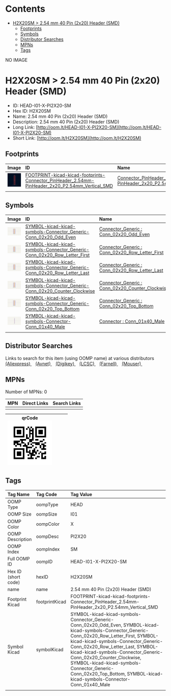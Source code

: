 



Contents
========

* [H2X20SM > 2.54 mm 40 Pin (2x20) Header (SMD)](#h2x20sm--254-mm-40-pin-2x20-header-smd)
	* [Footprints](#footprints)
	* [Symbols](#symbols)
	* [Distributor Searches](#distributor-searches)
	* [MPNs](#mpns)
	* [Tags](#tags)
  
NO IMAGE  
# H2X20SM > 2.54 mm 40 Pin (2x20) Header (SMD)

- ID: HEAD-I01-X-PI2X20-SM
- Hex ID: H2X20SM
- Name: 2.54 mm 40 Pin (2x20) Header (SMD)
- Description: 2.54 mm 40 Pin (2x20) Header (SMD)
- Long Link: [http://oom.lt/HEAD-I01-X-PI2X20-SM](http://oom.lt/HEAD-I01-X-PI2X20-SM)
- Short Link: [http://oom.lt/H2X20SM](http://oom.lt/H2X20SM)

## Footprints
  

|Image|ID|Name|
| :--- | :--- | :--- |
|[![](https://raw.githubusercontent.com/oomlout/oomlout_OOMP_eda_V2/main/FOOTPRINT/kicad/kicad-footprints/Connector_PinHeader_2.54mm/PinHeader_2x20_P2.54mm_Vertical_SMD/image_140.png)](https://github.com/oomlout/oomlout_OOMP_eda_V2/tree/main/FOOTPRINT/kicad/kicad-footprints/Connector_PinHeader_2.54mm/PinHeader_2x20_P2.54mm_Vertical_SMD/)|[FOOTPRINT-kicad-kicad-footprints-Connector_PinHeader_2.54mm-PinHeader_2x20_P2.54mm_Vertical_SMD](https://github.com/oomlout/oomlout_OOMP_eda_V2/tree/main/FOOTPRINT/kicad/kicad-footprints/Connector_PinHeader_2.54mm/PinHeader_2x20_P2.54mm_Vertical_SMD/)|[Connector_PinHeader_2.54mm : PinHeader_2x20_P2.54mm_Vertical_SMD](https://github.com/oomlout/oomlout_OOMP_eda_V2/tree/main/FOOTPRINT/kicad/kicad-footprints/Connector_PinHeader_2.54mm/PinHeader_2x20_P2.54mm_Vertical_SMD/)|
||||

## Symbols
  

|Image|ID|Name|
| :--- | :--- | :--- |
|[![](https://raw.githubusercontent.com/oomlout/oomlout_OOMP_eda_V2/main/SYMBOL/kicad/kicad-symbols/Connector_Generic/Conn_02x20_Odd_Even/image_140.png)](https://github.com/oomlout/oomlout_OOMP_eda_V2/tree/main/SYMBOL/kicad/kicad-symbols/Connector_Generic/Conn_02x20_Odd_Even/)|[SYMBOL-kicad-kicad-symbols-Connector_Generic-Conn_02x20_Odd_Even](https://github.com/oomlout/oomlout_OOMP_eda_V2/tree/main/SYMBOL/kicad/kicad-symbols/Connector_Generic/Conn_02x20_Odd_Even/)|[Connector_Generic : Conn_02x20_Odd_Even](https://github.com/oomlout/oomlout_OOMP_eda_V2/tree/main/SYMBOL/kicad/kicad-symbols/Connector_Generic/Conn_02x20_Odd_Even/)|
|[![](https://raw.githubusercontent.com/oomlout/oomlout_OOMP_eda_V2/main/SYMBOL/kicad/kicad-symbols/Connector_Generic/Conn_02x20_Row_Letter_First/image_140.png)](https://github.com/oomlout/oomlout_OOMP_eda_V2/tree/main/SYMBOL/kicad/kicad-symbols/Connector_Generic/Conn_02x20_Row_Letter_First/)|[SYMBOL-kicad-kicad-symbols-Connector_Generic-Conn_02x20_Row_Letter_First](https://github.com/oomlout/oomlout_OOMP_eda_V2/tree/main/SYMBOL/kicad/kicad-symbols/Connector_Generic/Conn_02x20_Row_Letter_First/)|[Connector_Generic : Conn_02x20_Row_Letter_First](https://github.com/oomlout/oomlout_OOMP_eda_V2/tree/main/SYMBOL/kicad/kicad-symbols/Connector_Generic/Conn_02x20_Row_Letter_First/)|
|[![](https://raw.githubusercontent.com/oomlout/oomlout_OOMP_eda_V2/main/SYMBOL/kicad/kicad-symbols/Connector_Generic/Conn_02x20_Row_Letter_Last/image_140.png)](https://github.com/oomlout/oomlout_OOMP_eda_V2/tree/main/SYMBOL/kicad/kicad-symbols/Connector_Generic/Conn_02x20_Row_Letter_Last/)|[SYMBOL-kicad-kicad-symbols-Connector_Generic-Conn_02x20_Row_Letter_Last](https://github.com/oomlout/oomlout_OOMP_eda_V2/tree/main/SYMBOL/kicad/kicad-symbols/Connector_Generic/Conn_02x20_Row_Letter_Last/)|[Connector_Generic : Conn_02x20_Row_Letter_Last](https://github.com/oomlout/oomlout_OOMP_eda_V2/tree/main/SYMBOL/kicad/kicad-symbols/Connector_Generic/Conn_02x20_Row_Letter_Last/)|
|[![](https://raw.githubusercontent.com/oomlout/oomlout_OOMP_eda_V2/main/SYMBOL/kicad/kicad-symbols/Connector_Generic/Conn_02x20_Counter_Clockwise/image_140.png)](https://github.com/oomlout/oomlout_OOMP_eda_V2/tree/main/SYMBOL/kicad/kicad-symbols/Connector_Generic/Conn_02x20_Counter_Clockwise/)|[SYMBOL-kicad-kicad-symbols-Connector_Generic-Conn_02x20_Counter_Clockwise](https://github.com/oomlout/oomlout_OOMP_eda_V2/tree/main/SYMBOL/kicad/kicad-symbols/Connector_Generic/Conn_02x20_Counter_Clockwise/)|[Connector_Generic : Conn_02x20_Counter_Clockwise](https://github.com/oomlout/oomlout_OOMP_eda_V2/tree/main/SYMBOL/kicad/kicad-symbols/Connector_Generic/Conn_02x20_Counter_Clockwise/)|
|[![](https://raw.githubusercontent.com/oomlout/oomlout_OOMP_eda_V2/main/SYMBOL/kicad/kicad-symbols/Connector_Generic/Conn_02x20_Top_Bottom/image_140.png)](https://github.com/oomlout/oomlout_OOMP_eda_V2/tree/main/SYMBOL/kicad/kicad-symbols/Connector_Generic/Conn_02x20_Top_Bottom/)|[SYMBOL-kicad-kicad-symbols-Connector_Generic-Conn_02x20_Top_Bottom](https://github.com/oomlout/oomlout_OOMP_eda_V2/tree/main/SYMBOL/kicad/kicad-symbols/Connector_Generic/Conn_02x20_Top_Bottom/)|[Connector_Generic : Conn_02x20_Top_Bottom](https://github.com/oomlout/oomlout_OOMP_eda_V2/tree/main/SYMBOL/kicad/kicad-symbols/Connector_Generic/Conn_02x20_Top_Bottom/)|
|[![](https://raw.githubusercontent.com/oomlout/oomlout_OOMP_eda_V2/main/SYMBOL/kicad/kicad-symbols/Connector/Conn_01x40_Male/image_140.png)](https://github.com/oomlout/oomlout_OOMP_eda_V2/tree/main/SYMBOL/kicad/kicad-symbols/Connector/Conn_01x40_Male/)|[SYMBOL-kicad-kicad-symbols-Connector-Conn_01x40_Male](https://github.com/oomlout/oomlout_OOMP_eda_V2/tree/main/SYMBOL/kicad/kicad-symbols/Connector/Conn_01x40_Male/)|[Connector : Conn_01x40_Male](https://github.com/oomlout/oomlout_OOMP_eda_V2/tree/main/SYMBOL/kicad/kicad-symbols/Connector/Conn_01x40_Male/)|
||||

## Distributor Searches
  
Links to search for this item (using OOMP name) at various distributors  
[(Aliexpress) ](https://www.aliexpress.com/wholesale?SearchText=11172.54+mm+40+Pin+2x20+Header+SMD)&nbsp;&nbsp;&nbsp;[(Avnet) ](https://www.avnet.com/shop/us/search/2.54+mm+40+Pin+2x20+Header+SMD)&nbsp;&nbsp;&nbsp;[(Digikey) ](https://www.digikey.co.uk/en/products/result?s=2.54+mm+40+Pin+2x20+Header+SMD)&nbsp;&nbsp;&nbsp;[(LCSC) ](https://www.lcsc.com/search?q=2.54+mm+40+Pin+2x20+Header+SMD)&nbsp;&nbsp;&nbsp;[(Farnell) ](https://uk.farnell.com/search?st=2.54+mm+40+Pin+2x20+Header+SMD)&nbsp;&nbsp;&nbsp;[(Mouser) ](https://www.mouser.com/c/?q=2.54+mm+40+Pin+2x20+Header+SMD)&nbsp;&nbsp;&nbsp;
## MPNs
  
Number of MPNs: 0  

|MPN|Direct Links|Search Links|
| :--- | :--- | :--- |
||||
  

|qrCode<br>[![](https://raw.githubusercontent.com/oomlout/oomlout_OOMP_parts_V2/main/HEAD/I01/X/PI2X20/SM/qrCode_140.png)](https://github.com/oomlout/oomlout_OOMP_parts_V2/tree/main/HEAD/I01/X/PI2X20/SM/qrCode.png)||||
| :---: | :---: | :---: | :---: |

## Tags
  

|Tag Name|Tag Code|Tag Value|
| :--- | :--- | :--- |
|OOMP Type|oompType|HEAD|
|OOMP Size|oompSize|I01|
|OOMP Color|oompColor|X|
|OOMP Description|oompDesc|PI2X20|
|OOMP Index|oompIndex|SM|
|Full OOMP ID|oompID|HEAD-I01-X-PI2X20-SM|
|Hex ID (short code)|hexID|H2X20SM|
|name|name|2.54 mm 40 Pin (2x20) Header (SMD)|
|Footprint Kicad|footprintKicad|FOOTPRINT-kicad-kicad-footprints-Connector_PinHeader_2.54mm-PinHeader_2x20_P2.54mm_Vertical_SMD|
|Symbol Kicad|symbolKicad|SYMBOL-kicad-kicad-symbols-Connector_Generic-Conn_02x20_Odd_Even, SYMBOL-kicad-kicad-symbols-Connector_Generic-Conn_02x20_Row_Letter_First, SYMBOL-kicad-kicad-symbols-Connector_Generic-Conn_02x20_Row_Letter_Last, SYMBOL-kicad-kicad-symbols-Connector_Generic-Conn_02x20_Counter_Clockwise, SYMBOL-kicad-kicad-symbols-Connector_Generic-Conn_02x20_Top_Bottom, SYMBOL-kicad-kicad-symbols-Connector-Conn_01x40_Male|
||||
